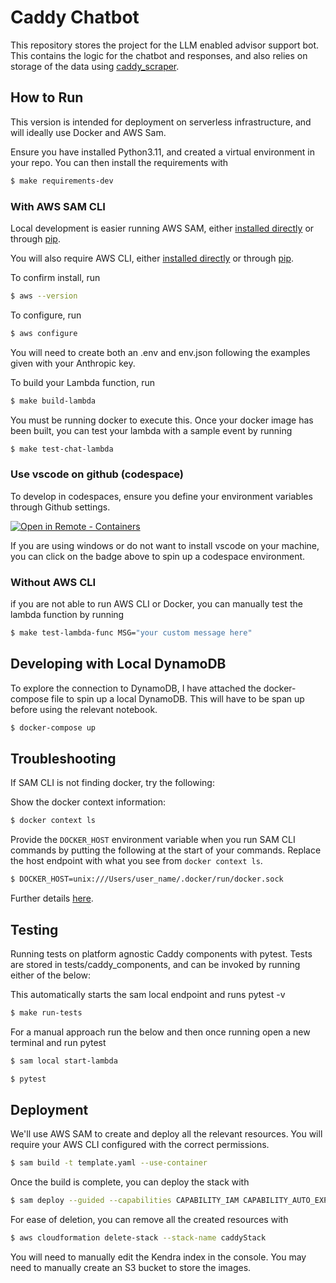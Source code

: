 # Caddy Chatbot

This repository stores the project for the LLM enabled advisor support bot. This contains the logic for the chatbot and responses, and also relies on storage of the data using [caddy_scraper](https://github.com/i-dot-ai/caddy_scraper).

## How to Run

This version is intended for deployment on serverless infrastructure, and will ideally use Docker and AWS Sam.

Ensure you have installed Python3.11, and created a virtual environment in your repo.  You can then install the requirements with

```bash
$ make requirements-dev
```

### With AWS SAM CLI

Local development is easier running AWS SAM, either [installed directly](https://aws.amazon.com/serverless/aws-sam/) or through [pip](https://pypi.org/project/aws-sam-cli/).

You will also require AWS CLI, either [installed directly](https://aws.amazon.com/cli/) or through [pip](https://github.com/aws/aws-cli).

To confirm install, run

```bash
$ aws --version
```

To configure, run

```bash
$ aws configure
```

You will need to create both an .env and env.json following the examples given with your Anthropic key.

To build your Lambda function, run

```bash
$ make build-lambda
```

You must be running docker to execute this.  Once your docker image has been built, you can test your lambda with a sample event by running

```bash
$ make test-chat-lambda
```

### Use vscode on github (codespace)

To develop in codespaces, ensure you define your environment variables through Github settings.

[![Open in Remote - Containers](https://img.shields.io/static/v1?label=Remote%20-%20Containers&message=Open&color=blue&logo=visualstudiocode)](https://codespaces.new/PMO-Data-Science/10ds-advice-bot?quickstart=1)

If you are using windows or do not want to install vscode on your machine, you can click on the badge above to spin up a codespace environment.

### Without AWS CLI

if you are not able to run AWS CLI or Docker, you can manually test the lambda function by running

```bash
$ make test-lambda-func MSG="your custom message here"
```

## Developing with Local DynamoDB

To explore the connection to DynamoDB, I have attached the docker-compose file to spin up a local DynamoDB.  This will have to be span up before using the relevant notebook.

```bash
$ docker-compose up
```

## Troubleshooting
If SAM CLI is not finding docker, try the following:

Show the docker context information:
```bash
$ docker context ls
```
Provide the `DOCKER_HOST` environment variable when you run SAM CLI commands by putting the following at the start of your commands.
Replace the host endpoint with what you see from `docker context ls`.
```bash
$ DOCKER_HOST=unix:///Users/user_name/.docker/run/docker.sock
```
Further details [here](https://github.com/aws/aws-sam-cli/issues/4329#issuecomment-1289588827).

## Testing

Running tests on platform agnostic Caddy components with pytest. Tests are stored in tests/caddy_components, and can be invoked by running either of the below:

This automatically starts the sam local endpoint and runs pytest -v
```bash
$ make run-tests
```

For a manual approach run the below and then once running open a new terminal and run pytest
```bash
$ sam local start-lambda
```
```bash
$ pytest
```

## Deployment

We'll use AWS SAM to create and deploy all the relevant resources.  You will require your AWS CLI configured with the correct permissions.

```bash
$ sam build -t template.yaml --use-container
```
Once the build is complete, you can deploy the stack with

```bash
$ sam deploy --guided --capabilities CAPABILITY_IAM CAPABILITY_AUTO_EXPAND CAPABILITY_NAMED_IAM
```

For ease of deletion, you can remove all the created resources with

```bash
$ aws cloudformation delete-stack --stack-name caddyStack
```
You will need to manually edit the Kendra index in the console. You may need to manually create an S3 bucket to store the images.
